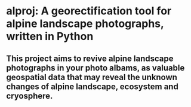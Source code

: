 # alproj: A georectification tool for alpine landscape photographs, written in Python
## This project aims to revive alpine landscape photographs in your photo albams, as valuable geospatial data that may reveal the unknown changes of alpine landscape, ecosystem and cryosphere.